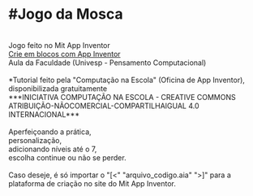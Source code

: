 <h1>#Jogo da Mosca</h1>
<br>
Jogo feito no Mit App Inventor<br>
<a href="https://appinventor.mit.edu/">Crie em blocos com App Inventor</a>
<br>
Aula da Faculdade (Univesp - Pensamento Computacional)<br>
<br>
*Tutorial feito pela "Computação na Escola" (Oficina de App Inventor), disponibilizada gratuitamente<br>
***INICIATIVA COMPUTAÇÃO NA ESCOLA - CREATIVE COMMONS ATRIBUIÇÃO-NÃOCOMERCIAL-COMPARTILHAIGUAL 4.0 INTERNACIONAL***<br>
<br>
Aperfeiçoando a prática,<br>
personalização,<br>
adicionando níveis até o 7,<br>
escolha continue ou não se perder.<br>
<br>
Caso deseje, é só importar o "[<" "arquivo_codigo.aia" ">]" para a plataforma de criação no site do Mit App Inventor.
